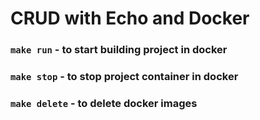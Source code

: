 # CRUD with Echo and Docker

### ```make run``` - to start building project in docker

### ```make stop``` - to stop project container in docker

### ```make delete``` - to delete docker images


